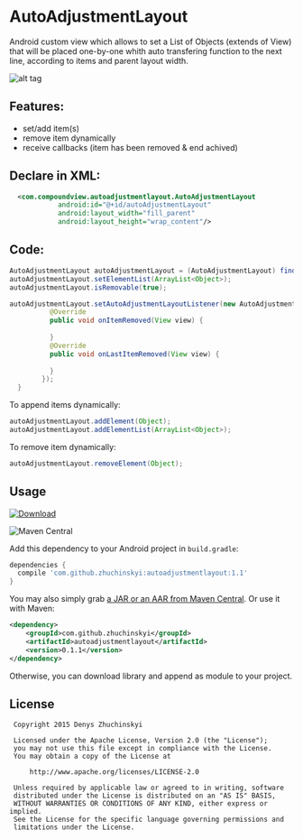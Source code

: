 # AutoAdjustmentLayout
Android custom view which allows to set a List of Objects (extends of View) that will be placed one-by-one whith auto transfering function to the next line, according to items and parent layout width.

![alt tag](https://raw.github.com/zhuchinskyi/AutoAdjustmentLayout/master/smart_screen.png)

Features:
---

- set/add item(s)
- remove item dynamically
- receive callbacks (item has been removed & end achived)
 
Declare in XML:
---
```xml
  <com.compoundview.autoadjustmentlayout.AutoAdjustmentLayout
            android:id="@+id/autoAdjustmentLayout"
            android:layout_width="fill_parent"
            android:layout_height="wrap_content"/>
```

Code:
---

```java
AutoAdjustmentLayout autoAdjustmentLayout = (AutoAdjustmentLayout) findViewById(R.id.autoAdjustmentView);
autoAdjustmentLayout.setElementList(ArrayList<Object>);
autoAdjustmentLayout.isRemovable(true);

autoAdjustmentLayout.setAutoAdjustmentLayoutListener(new AutoAdjustmentLayout.IOnAutoAdjustmentLayoutListener() {
          @Override
          public void onItemRemoved(View view) {
          
          }
          @Override
          public void onLastItemRemoved(View view) {
          
          }
        });
  }
  ```
  
  To append items dynamically:
  
  ```java
autoAdjustmentLayout.addElement(Object);
autoAdjustmentLayout.addElementList(ArrayList<Object>);
 ```
  To remove item dynamically:
  
  ```java
autoAdjustmentLayout.removeElement(Object);
 ```
 
 Usage
-----
 [ ![Download](https://api.bintray.com/packages/denys-zhuchinsky/maven/AutoAdjustmentLayout/images/download.svg?version=1.1) ](https://bintray.com/denys-zhuchinsky/maven/AutoAdjustmentLayout/1.1/link)

![Maven Central](https://maven-badges.herokuapp.com/maven-central/com.stanfy.enroscar/enroscar-goro/badge.svg)

Add this dependency to your Android project in `build.gradle`:
```groovy
dependencies {
  compile 'com.github.zhuchinskyi:autoadjustmentlayout:1.1'
}
```
You may also simply grab [a JAR or an AAR from Maven Central](http://search.maven.org/#search%7Cga%7C1%7Ca%3A%22autoadjustmentlayout%22).
Or use it with Maven:
```xml
<dependency>
    <groupId>com.github.zhuchinskyi</groupId>
    <artifactId>autoadjustmentlayout</artifactId>
    <version>0.1.1</version>
</dependency>
```

Otherwise, you can download library and append as module to your project.
 
 License
-------

     Copyright 2015 Denys Zhuchinskyi

     Licensed under the Apache License, Version 2.0 (the "License");
     you may not use this file except in compliance with the License.
     You may obtain a copy of the License at

         http://www.apache.org/licenses/LICENSE-2.0

     Unless required by applicable law or agreed to in writing, software
     distributed under the License is distributed on an "AS IS" BASIS,
     WITHOUT WARRANTIES OR CONDITIONS OF ANY KIND, either express or implied.
     See the License for the specific language governing permissions and
     limitations under the License.
